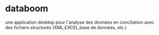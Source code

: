 # databoom
une application desktop pour l'analyse des données en conciliation avec des fichiers structurés (XML,EXCEL,base de données, etc.)
